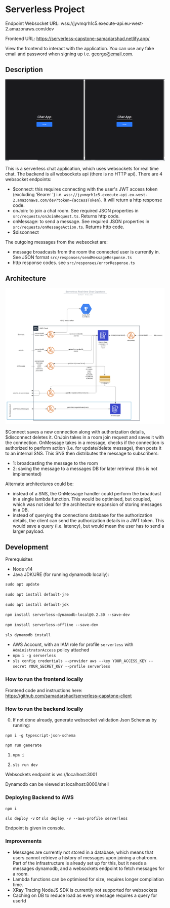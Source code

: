 # Serverless Project

Endpoint Websocket URL: wss://jyvmqrh1c5.execute-api.eu-west-2.amazonaws.com/dev

Frontend URL: https://serverless-capstone-samadarshad.netlify.app/

View the frontend to interact with the application. You can use any fake email and password when signing up i.e. george@email.com.

## Description
![Demo](res/Demo.gif)

This is a serverless chat application, which uses websockets for real time chat. The backend is all websockets api (there is no HTTP api).
There are 4 websocket endpoints:
- $connect: this requires connecting with the user's JWT access token (excluding 'Bearer ') i.e. `wss://jyvmqrh1c5.execute-api.eu-west-2.amazonaws.com/dev?token={accessToken}`. It will return a http response code.
- onJoin: to join a chat room. See required JSON properties in `src/requests/onJoinRequest.ts`. Returns http code.
- onMessage: to send a message. See required JSON properties in `src/requests/onMessageAction.ts`. Returns http code.
- $disconnect

The outgoing messages from the websocket are:
- message broadcasts from the room the connected user is currently in. See JSON format `src/responses/sendMessageResponse.ts`
- http response codes. see `src/responses/errorResponse.ts`

## Architecture
![Serverless Capstone Diagram](res/ServerlessCapstoneRealtime.png)

$Connect saves a new connection along with authorization details, $disconnect deletes it.
OnJoin takes in a room join request and saves it with the connection.
OnMessage takes in a message, checks if the connection is authorized to perform action (i.e. for update/delete message), then posts it to an internal SNS.
This SNS then distributes the message to subscribers: 
- 1: broadcasting the message to the room
- 2: saving the message to a messages DB for later retrieval (this is not implemented)

Alternate architectures could be:
- instead of a SNS, the OnMessage handler could perform the broadcast in a single lambda function. This would be optimised, but coupled, which was not ideal for the architecture expansion of storing messages in a DB.
- instead of querying the connections database for the authorization details, the client can send the authorization details in a JWT token. This would save a query (i.e. latency), but would mean the user has to send a larger payload.

## Development
Prerequisites
- Node v14
- Java JDK/JRE (for running dynamodb locally):

```
sudo apt update

sudo apt install default-jre

sudo apt install default-jdk

npm install serverless-dynamodb-local@0.2.30 --save-dev

npm install serverless-offline --save-dev

sls dynamodb install
```

- AWS Account, with an IAM role for profile `serverless` with `AdministratorAccess` policy attached
- `npm i -g serverless`
- `sls config credentials --provider aws --key YOUR_ACCESS_KEY --secret YOUR_SECRET_KEY --profile serverless`

### How to run the frontend locally
Frontend code and instructions here: https://github.com/samadarshad/serverless-capstone-client

### How to run the backend locally

0. If not done already, generate websocket validation Json Schemas by running:

`npm i -g typescript-json-schema`

`npm run generate`

1. `npm i`

2. `sls run dev`

Websockets endpoint is ws://localhost:3001

Dynamodb can be viewed at localhost:8000/shell

### Deploying Backend to AWS

`npm i`

`sls deploy -v` or `sls deploy -v --aws-profile serverless`

Endpoint is given in console. 

### Improvements
- Messages are currently not stored in a database, which means that users cannot retrieve a history of messages upon joining a chatroom. Part of the infrastructure is already set up for this, but it needs a messages dynamodb, and a websockets endpoint to fetch messages for a room.
- Lambda functions can be optimised for size, requires longer compilation time.
- XRay Tracing NodeJS SDK is currently not supported for websockets
- Caching on DB to reduce load as every message requires a query for userId